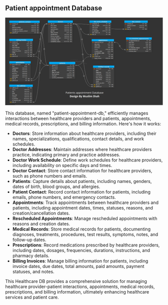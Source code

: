 ## Patient appointment Database

![Health Care Database](https://github.com/MuslimShah/health-care-db-design/blob/main/healthCareDb.png)

This database, named "patient-appointment-db," efficiently manages interactions between healthcare providers and patients, appointments, medical records, prescriptions, and billing information. Here's how it works:

- **Doctors**: Store information about healthcare providers, including their names, specializations, qualifications, contact details, and work schedules.
- **Doctor Addresses**: Maintain addresses where healthcare providers practice, indicating primary and practice addresses.
- **Doctor Work Schedule**: Define work schedules for healthcare providers, including availability on specific days and times.
- **Doctor Contact**: Store contact information for healthcare providers, such as phone numbers and emails.
- **Patients**: Capture details about patients, including names, genders, dates of birth, blood groups, and allergies.
- **Patient Contact**: Record contact information for patients, including emails, phone numbers, and emergency contacts.
- **Appointments**: Track appointments between healthcare providers and patients, including appointment dates, times, statuses, reasons, and creation/cancellation dates.
- **Rescheduled Appointments**: Manage rescheduled appointments with reasons and creation dates.
- **Medical Records**: Store medical records for patients, documenting diagnoses, treatments, procedures, test results, symptoms, notes, and follow-up dates.
- **Prescriptions**: Record medications prescribed by healthcare providers, including dates, dosages, frequencies, durations, instructions, and pharmacy details.
- **Billing Invoices**: Manage billing information for patients, including invoice dates, due dates, total amounts, paid amounts, payment statuses, and notes.

This Healthcare DB provides a comprehensive solution for managing healthcare provider-patient interactions, appointments, medical records, prescriptions, and billing information, ultimately enhancing healthcare services and patient care.
